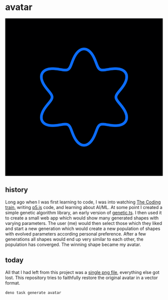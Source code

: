 # avatar

<p align="center">
  <img src="./avatar.svg" alt="shilangyu's avatar">
</p>

## history

Long ago when I was first learning to code, I was into watching [The Coding train](https://www.youtube.com/channel/UCvjgXvBlbQiydffZU7m1_aw), writing [p5.js](https://p5js.org/) code, and learning about AI/ML. At some point I created a simple genetic algorithm library, an early version of [genetic.ts](https://github.com/shilangyu/genetic.ts). I then used it to create a small web app which would show many generated shapes with varying parameters. The user (me) would then select those which they liked and start a new generation which would create a new population of shapes with evolved parameters according personal preference. After a few generations all shapes would end up very similar to each other, the population has converged. The winning shape became my avatar.

## today

All that I had left from this project was a [single png file](./original.png), everything else got lost. This repository tries to faithfully restore the original avatar in a vector format.

```
deno task generate avatar
```
